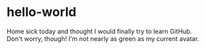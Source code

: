 # hello-world

Home sick today and thought I would finally try to learn GitHub. <br>
Don't worry, though! I'm not nearly as green as my current avatar.
